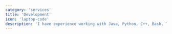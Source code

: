 ```yaml
---
category: 'services'
title: 'Development'
icon: 'laptop-code'
description: 'I have experience working with Java, Python, C++, Bash, TypeScript, PostgreSQL,Kotlin, MariaDB/MySQL, NodeJS and Go.'
---
```

